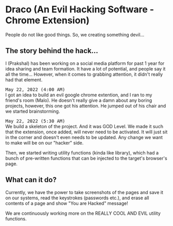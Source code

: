 # Draco (An Evil Hacking Software - Chrome Extension)
People do not like good things. So, we creating something devil...

## The story behind the hack...
I (Prakshal) has been working on a social media platform for past 1 year for idea sharing and team formation. It have a lot of potential, and people say it all the time... However, when it comes to grabbing attention, it didn't really had that element.

<tt>May 22, 2022 (4:00 AM)</tt><br/>
I got an idea to build an evil google chrome extention, and I ran to my friend's room (Malo). He doesn't really give a damn about any boring projects, however, this one got his attention. He jumped out of his chair and we started brainstorming.

<tt>May 22, 2022 (5:30 AM)</tt><br/>
We build a skeleton of the project. And it was GOD Level. We made it such that the extension, once added, will never need to be activated. It will just sit in the corner and doesn't even needs to be updated.
Any change we want to make will be on our "hacker" side.

Then, we started writing utility functions (kinda like library), which had a bunch of pre-written functions that can be injected to the target's browser's page.

## What can it do?
Currently, we have the power to take screenshots of the pages and save it on our systems, read the keystrokes (passwords etc.), and erase all contents of a page and show "You are Hacked" message!

We are continuously working more on the REALLY COOL AND EVIL utility functions.
